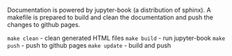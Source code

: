 Documentation is powered by jupyter-book (a distribution of sphinx). A makefile is prepared to build and clean the documentation and push the changes to github pages.

`make clean`  - clean generated HTML files
`make build`  - run jupyter-book
`make push`   - push to github pages
`make update` - build and push
